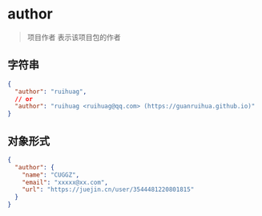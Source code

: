 # author

> 项目作者
> 表示该项目包的作者

## 字符串

```json
{
  "author": "ruihuag",
  // or
  "author": "ruihuag <ruihuag@qq.com> (https://guanruihua.github.io)"
}
```

## 对象形式

```json
{
  "author": {
    "name": "CUGGZ",
    "email": "xxxxx@xx.com",
    "url": "https://juejin.cn/user/3544481220801815"
  }
}
```
